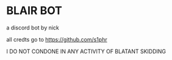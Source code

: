 # BLAIR BOT

a discord bot by nick

all credts go to https://github.com/s1phr

I DO NOT CONDONE IN ANY ACTIVITY OF BLATANT SKIDDING
